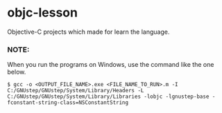 # objc-lesson
Objective-C projects which made for learn the language.

### NOTE:
When you run the programs on Windows, use the command like the one below.

`$ gcc -o <OUTPUT_FILE_NAME>.exe <FILE_NAME_TO_RUN>.m -I C:/GNUstep/GNUstep/System/Library/Headers -L C:/GNUstep/GNUstep/System/Library/Libraries -lobjc -lgnustep-base -fconstant-string-class=NSConstantString`
